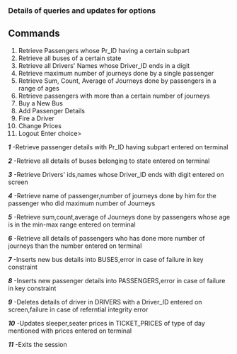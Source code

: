 ### Details of queries and updates for options

## Commands

1. Retrieve Passengers whose Pr_ID having a certain subpart
2. Retrieve all buses of a certain state
3. Retrieve all Drivers' Names whose Driver_ID ends in a digit
4. Retrieve maximum number of journeys done by a single passenger
5. Retrieve Sum, Count, Average of Journeys done by passengers in a range of ages
6. Retrieve passengers with more than a certain number of journeys
7. Buy a New Bus
8. Add Passenger Details
9. Fire a Driver
10. Change Prices
11. Logout
Enter choice>

***1***
-Retrieve passenger details with Pr_ID having subpart entered on terminal

***2***
-Retrieve all details of buses belonging to state entered on terminal

***3***
-Retrieve Drivers' ids,names whose Driver_ID ends with digit entered on screen

***4***
-Retrieve name of passenger,number of journeys done by him for the passenger who did maximum number of Journeys

***5***
-Retrieve sum,count,average of Journeys done by passengers whose age is in the min-max range entered on terminal

***6***
-Retrieve all details of passengers who has done more number of journeys than the number entered on terminal

***7***
-Inserts new bus details into BUSES,error in case of failure in key constraint

***8***
-Inserts new passenger details into PASSENGERS,error in case of failure in key constraint


***9***
-Deletes details of driver in DRIVERS with a Driver_ID entered on screen,failure in case of referntial integrity error

***10***
-Updates sleeper,seater prices in TICKET_PRICES of type of day mentioned with prices entered on terminal

***11***
-Exits the session
